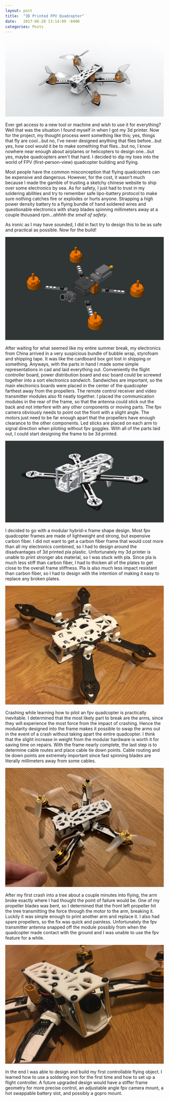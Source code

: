 ```yaml
---
layout: post
title:  "3D Printed FPV Quadcopter"
date:   2017-06-28 13:14:09 -0400
categories: Posts
---
```

![quadcopter rendered image](/img/quadcopter_render.jpg)

Ever get access to a new tool or machine and wish to use it for everything? Well that was the situation I found myself in when I got my 3d printer. Now for the project, my thought process went something like this; yes, things that fly are cool...but no, I’ve never designed anything that flies before...but yes, how cool would it be to make something that flies...but no, I know nowhere near enough about airplanes or helicopters to design one...but yes, maybe quadcopters aren't that hard. I decided to dip my toes into the world of FPV (first-person-view) quadcopter building and flying. 

Most people have the common misconception that flying quadcopters can be expensive and dangerous. However, for the cost, it wasn’t much because I made the gamble of trusting a sketchy chinese website to ship over some electronics by sea. As for safety, I just had to trust in my soldering abilities and try to remember safe lipo-battery protocol to make sure nothing catches fire or explodes or hurts anyone. Strapping a high power density battery to a flying bundle of hand soldered wires and questionable electronics with sharp blades spinning millimeters away at a couple thousand rpm…*ahhhh the smell of safety*.

As ironic as I may have sounded, I did in fact try to design this to be as safe and practical as possible. Now for the build!

![quadcopter electronics cad screenshot](/img/quadcopter_electronics.jpg)

After waiting for what seemed like my entire summer break, my electronics from China arrived in a very suspicious bundle of bubble wrap, styrofoam and shipping tape. It was like the cardboard box got lost in shipping or something. Anyways, with the parts in hand I made some simple representations in cad and laid everything out. Conveniently the flight controller board, power distribution board and esc board could be screwed together into a sort electronics *sandwich*. Sandwiches are important, so the main electronics boards were placed in the center of the quadcopter farthest away from the propellers. The remote control receiver and video transmitter modules also fit neatly together. I placed the communication modules in the rear of the frame, so that the antenna could stick out the back and not interfere with any other components or moving parts. The fpv camera obviously needs to point out the front with a slight angle. The motors just need to be far enough apart that the propellers have enough clearance to the other components. Led sticks are placed on each arm to signal direction when piloting without fpv goggles. With all of the parts laid out, I could start designing the frame to be 3d printed. 

![quadcopter frame cad screenshot](/img/quadcopter_frame.jpg)

I decided to go with a modular hybrid-x frame shape design. Most fpv quadcopter frames are made of lightweight and strong, but expensive carbon fiber. I did not want to get a carbon fiber frame that would cost more than all my electronics combined, so I had to design around the disadvantages of 3d printed pla plastic. Unfortunately my 3d printer is unable to print stronger abs material, so I was stuck with pla. Since pla is much less stiff than carbon fiber, I had to thicken all of the plates to get close to the overall frame stiffness. Pla is also much less impact resistant than carbon fiber, so I had to design with the intention of making it easy to replace any broken plates. 

![quadcopter bottom image](/img/quadcopter_bottomfix.jpg)

Crashing while learning how to pilot an fpv quadcopter is practically inevitable. I determined that the most likely part to break are the arms, since they will experience the most force from the impact of crashing. Hence the modularity designed into the frame makes it possible to swap the arms out in the event of a crash without taking apart the entire quadcopter. I think that the slight increase in weight from the modular hardware is worth it for saving time on repairs. With the frame nearly complete, the last step is to determine cable routes and place cable tie down points. Cable routing and tie down points are extremely important since fast spinning blades are literally millimeters away from some cables.

![quadcopter broken arm image](/img/quadcopter_broken.jpg)

After my first crash into a tree about a couple minutes into flying, the arm broke exactly where I had thought the point of failure would be. One of my propeller blades was bent, so I determined that the front left propeller hit the tree transmitting the force through the motor to the arm, breaking it. Luckily it was simple enough to print another arm and replace it. I also had spare propellers, so the fix was quick and painless. Unfortunately the fpv transmitter antenna snapped off the module possibly from when the quadcopter made contact with the ground and I was unable to use the fpv feature for a while.

![quadcopter close up image](/img/quadcopter_closeupfix.jpg)

In the end I was able to design and build my first controllable flying object. I learned how to use a soldering iron for the first time and how to set up a flight controller. A future upgraded design would have a stiffer frame geometry for more precise control, an adjustable angle fpv camera mount, a hot swappable battery slot, and possibly a gopro mount.